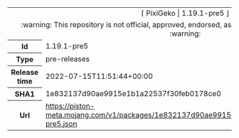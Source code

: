 <html><table>
<tr><td colspan="2" align="center"><img width="0" height="0"><br/>⌈ PixiGeko | 1.19.1-pre5 ⌋<br/><img width="0" height="0"></td></tr>
<tr><td colspan="2" align="center"><img width="0" height="0"><br/>
:warning: This repository is not official, approved, endorsed, associated or connected with Mojang :warning:
<br/><img width="0" height="0"></td></tr>
<tr><th>Id</th><td>1.19.1-pre5</td></tr>
<tr><th>Type</th><td>pre-releases</td></tr>
<tr><th>Release time</th><td>2022-07-15T11:51:44+00:00</td></tr>
<tr><th>SHA1</th><td>1e832137d90ae9915e1b1a22537f30feb0178ce0</td></tr>
<tr><th>Url</th><td><a href="https://piston-meta.mojang.com/v1/packages/1e832137d90ae9915e1b1a22537f30feb0178ce0/1.19.1-pre5.json">https://piston-meta.mojang.com/v1/packages/1e832137d90ae9915e1b1a22537f30feb0178ce0/1.19.1-pre5.json</a></td></tr>